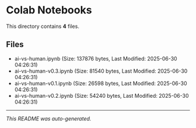 # Colab Notebooks

This directory contains **4** files.

## Files

- ai-vs-human.ipynb (Size: 137876 bytes, Last Modified: 2025-06-30 04:26:31)
- ai-vs-human-v0.3.ipynb (Size: 81540 bytes, Last Modified: 2025-06-30 04:26:31)
- ai-vs-human-v0.1.ipynb (Size: 26598 bytes, Last Modified: 2025-06-30 04:26:31)
- ai-vs-human-v0.2.ipynb (Size: 54240 bytes, Last Modified: 2025-06-30 04:26:31)

---
*This README was auto-generated.*

